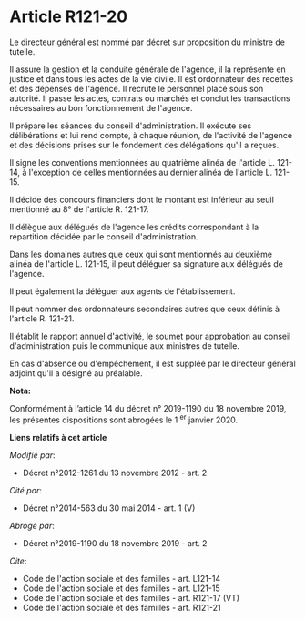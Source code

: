 # Article R121-20

Le directeur général est nommé par décret sur proposition du ministre de tutelle. 

Il assure la gestion et la conduite générale de l'agence, il la représente en justice et dans tous les actes de la vie
civile. Il est ordonnateur des recettes et des dépenses de l'agence. Il recrute le personnel placé sous son autorité. Il
passe les actes, contrats ou marchés et conclut les transactions nécessaires au bon fonctionnement de l'agence. 

Il prépare les séances du conseil d'administration. Il exécute ses délibérations et lui rend compte, à chaque réunion, de
l'activité de l'agence et des décisions prises sur le fondement des délégations qu'il a reçues. 

Il signe les conventions mentionnées au quatrième alinéa de l'article L. 121-14, à l'exception de celles mentionnées au
dernier alinéa de l'article L. 121-15. 

Il décide des concours financiers dont le montant est inférieur au seuil mentionné au 8° de l'article R. 121-17. 

Il délègue aux délégués de l'agence les crédits correspondant à la répartition décidée par le conseil d'administration. 

Dans les domaines autres que ceux qui sont mentionnés au deuxième alinéa de l'article L. 121-15, il peut déléguer sa
signature aux délégués de l'agence. 

Il peut également la déléguer aux agents de l'établissement. 

Il peut nommer des ordonnateurs secondaires autres que ceux définis à l'article R. 121-21. 

Il établit le rapport annuel d'activité, le soumet pour approbation au conseil d'administration puis le communique aux
ministres de tutelle. 

En cas d'absence ou d'empêchement, il est suppléé par le directeur général adjoint qu'il a désigné au préalable.

**Nota:**

Conformément à l’article 14 du décret n° 2019-1190 du 18 novembre 2019, les présentes dispositions sont abrogées le 1
  <sup>er</sup> janvier 2020.

**Liens relatifs à cet article**

_Modifié par_:

  - Décret n°2012-1261 du 13 novembre 2012 - art. 2

_Cité par_:

  - Décret n°2014-563 du 30 mai 2014 - art. 1 (V)

_Abrogé par_:

  - Décret n°2019-1190 du 18 novembre 2019 - art. 2

_Cite_:

  - Code de l'action sociale et des familles - art. L121-14
  - Code de l'action sociale et des familles - art. L121-15
  - Code de l'action sociale et des familles - art. R121-17 (VT)
  - Code de l'action sociale et des familles - art. R121-21

